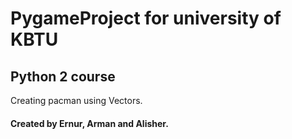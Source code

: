 # PygameProject for university of KBTU
## Python 2 course
Creating pacman using Vectors.
#### Created by Ernur, Arman and Alisher.
